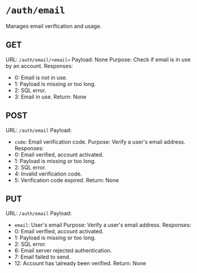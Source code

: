 # `/auth/email`
Manages email verification and usage.

## GET
URL: `/auth/email/<email>`
Payload: None
Purpose: Check if email is in use by an account.
Responses:
- 0: Email is not in use.
- 1: Payload is missing or too long.
- 2: SQL error.
- 3: Email in use.
Return: None

## POST
URL: `/auth/email`
Payload:
- `code`: Email verification code.
Purpose: Verify a user's email address.
Responses:
- 0: Email verified, account activated.
- 1: Payload is missing or too long.
- 2: SQL error.
- 4: Invalid verification code.
- 5: Verification code expired.
Return: None

## PUT
URL: `/auth/email`
Payload:
- `email`: User's email
Purpose: Verify a user's email address.
Responses:
- 0: Email verified, account activated.
- 1: Payload is missing or too long.
- 2: SQL error.
- 6: Email server rejected authentication.
- 7: Email failed to send.
- 12: Account has \already been verified.
Return: None